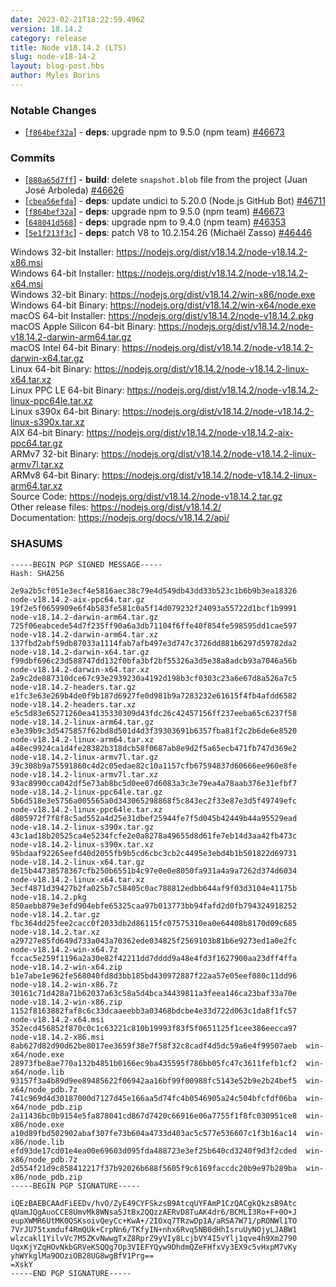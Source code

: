 ```yaml
---
date: 2023-02-21T18:22:59.496Z
version: 18.14.2
category: release
title: Node v18.14.2 (LTS)
slug: node-v18-14-2
layout: blog-post.hbs
author: Myles Borins
---
```


### Notable Changes

- \[[`f864bef32a`](https://github.com/nodejs/node/commit/f864bef32a)] - **deps**: upgrade npm to 9.5.0 (npm team) [#46673](https://github.com/nodejs/node/pull/46673)

### Commits

- \[[`880a65d7ff`](https://github.com/nodejs/node/commit/880a65d7ff)] - **build**: delete `snapshot.blob` file from the project (Juan José Arboleda) [#46626](https://github.com/nodejs/node/pull/46626)
- \[[`cbea56efda`](https://github.com/nodejs/node/commit/cbea56efda)] - **deps**: update undici to 5.20.0 (Node.js GitHub Bot) [#46711](https://github.com/nodejs/node/pull/46711)
- \[[`f864bef32a`](https://github.com/nodejs/node/commit/f864bef32a)] - **deps**: upgrade npm to 9.5.0 (npm team) [#46673](https://github.com/nodejs/node/pull/46673)
- \[[`648041d568`](https://github.com/nodejs/node/commit/648041d568)] - **deps**: upgrade npm to 9.4.0 (npm team) [#46353](https://github.com/nodejs/node/pull/46353)
- \[[`5e1f213f3c`](https://github.com/nodejs/node/commit/5e1f213f3c)] - **deps**: patch V8 to 10.2.154.26 (Michaël Zasso) [#46446](https://github.com/nodejs/node/pull/46446)

Windows 32-bit Installer: https://nodejs.org/dist/v18.14.2/node-v18.14.2-x86.msi \
Windows 64-bit Installer: https://nodejs.org/dist/v18.14.2/node-v18.14.2-x64.msi \
Windows 32-bit Binary: https://nodejs.org/dist/v18.14.2/win-x86/node.exe \
Windows 64-bit Binary: https://nodejs.org/dist/v18.14.2/win-x64/node.exe \
macOS 64-bit Installer: https://nodejs.org/dist/v18.14.2/node-v18.14.2.pkg \
macOS Apple Silicon 64-bit Binary: https://nodejs.org/dist/v18.14.2/node-v18.14.2-darwin-arm64.tar.gz \
macOS Intel 64-bit Binary: https://nodejs.org/dist/v18.14.2/node-v18.14.2-darwin-x64.tar.gz \
Linux 64-bit Binary: https://nodejs.org/dist/v18.14.2/node-v18.14.2-linux-x64.tar.xz \
Linux PPC LE 64-bit Binary: https://nodejs.org/dist/v18.14.2/node-v18.14.2-linux-ppc64le.tar.xz \
Linux s390x 64-bit Binary: https://nodejs.org/dist/v18.14.2/node-v18.14.2-linux-s390x.tar.xz \
AIX 64-bit Binary: https://nodejs.org/dist/v18.14.2/node-v18.14.2-aix-ppc64.tar.gz \
ARMv7 32-bit Binary: https://nodejs.org/dist/v18.14.2/node-v18.14.2-linux-armv7l.tar.xz \
ARMv8 64-bit Binary: https://nodejs.org/dist/v18.14.2/node-v18.14.2-linux-arm64.tar.xz \
Source Code: https://nodejs.org/dist/v18.14.2/node-v18.14.2.tar.gz \
Other release files: https://nodejs.org/dist/v18.14.2/ \
Documentation: https://nodejs.org/docs/v18.14.2/api/

### SHASUMS

```
-----BEGIN PGP SIGNED MESSAGE-----
Hash: SHA256

2e9a2b5cf051e3ecf4e5816aec38c79e4d549db43dd33b523c1b6b9b3ea18326  node-v18.14.2-aix-ppc64.tar.gz
19f2e5f0659909e6f4b583fe581c0a5f14d079232f24093a55722d1bcf1b9991  node-v18.14.2-darwin-arm64.tar.gz
725f06eabcede54d7f235ff90a6a3db71104f6ffe40f854fe598595dd1cae597  node-v18.14.2-darwin-arm64.tar.xz
137fbd2abf59db87033a1114fab7afb497e3d747c3726dd881b6297d59782da2  node-v18.14.2-darwin-x64.tar.gz
f99dbf696c23d588747dd132f0bfa3bf2bf55326a3d5e38a8adcb93a7046a56b  node-v18.14.2-darwin-x64.tar.xz
2a9c2de887310dce67c93e2939230a4192d198b3cf0303c23a6e67d8a526a7c5  node-v18.14.2-headers.tar.gz
e1fc3e63e269b4de0f9b187d6927fe0d981b9a7283232e61615f4fb4afdd6582  node-v18.14.2-headers.tar.xz
e5c5d83e65271260ea4135330309d43fdc26c42457156ff237eeba65c6237f58  node-v18.14.2-linux-arm64.tar.gz
e3e39b9c3d5475857f62bd8d501d4d3f39303691b6357fba81f2c2b6de6e8520  node-v18.14.2-linux-arm64.tar.xz
a48ec9924ca1d4fe28382b318dcb58f0687ab8e9d2f5a65ecb471fb747d369e2  node-v18.14.2-linux-armv7l.tar.gz
39c308b9a75591860c4d2c05edae82c10a1157cfb67594837d60666ee960e8fe  node-v18.14.2-linux-armv7l.tar.xz
93ac8990cca042df5e73ab8bc5d0ee07d6083a3c3e79ea4a78aab376e31efbf7  node-v18.14.2-linux-ppc64le.tar.gz
5b6d518e3e5756a005565a0d343065298868f5c843ec2f33e87e3d5f49749efc  node-v18.14.2-linux-ppc64le.tar.xz
d805972f7f8f8c5ad552a4d25e31dbef25944fe7f5d045b42449b44a95529ead  node-v18.14.2-linux-s390x.tar.gz
43c1ad18b20525ca4e5234fcfe2e0a8278a49655d8d61fe7eb14d3aa42fb473c  node-v18.14.2-linux-s390x.tar.xz
95bdaaf92265eefd40d2055fb9b5cd6cbc3cb2c4495e3ebd4b1b501822d69731  node-v18.14.2-linux-x64.tar.gz
de15b44738578367cfb250b6551b4c97e0e0e8050fa931a4a9a7262d374d6034  node-v18.14.2-linux-x64.tar.xz
3ecf4871d39427b2fa025b7c58405c0ac788812edbb644af9f03d3104e41175b  node-v18.14.2.pkg
850aebb879e3efd904ebfe65325caa97b013773bb94fafd2d0fb794324918252  node-v18.14.2.tar.gz
fbc364dd25fee2cacc0f2033db2d86115fc07575310ea0e64408b8170d09c685  node-v18.14.2.tar.xz
a29727e85fd649d733a043a70362ede034825f2569103b81b6e9273ed1a0e2fc  node-v18.14.2-win-x64.7z
fccac5e259f1196a2a30e82f42211dd7dddd9a48e4fd3f1627900aa23dff4ffa  node-v18.14.2-win-x64.zip
b1e7abe1e962fe568040fd8d3bb185bd430972887f22aa57e05eef080c11dd96  node-v18.14.2-win-x86.7z
30161c71d428a71b62037a63c58a5d4bca34439811a3feea146ca23baf33a70e  node-v18.14.2-win-x86.zip
1152f8163882faf8c6c33dcaaeebb3a03468bdcbe4e33d722d063c1da8f1fc57  node-v18.14.2-x64.msi
352ecd456852f870c0c1c63221c810b19993f83f5f0651125f1cee386eecca97  node-v18.14.2-x86.msi
8ab627d82d90d62be8017ee3659f38e7f58f32c8cadf4d5dc59a6e4f99507aeb  win-x64/node.exe
28973fbe8ae770a132b4851b0166ec9ba435595f786bb05fc47c3611fefb1cf2  win-x64/node.lib
93157f3a4b89d9ee89485622f06942aa16bf99f00988fc5143e52b9e2b24bef5  win-x64/node_pdb.7z
741c969d4d30187000d7127d45e166aa5d74fc4b0546905a24c504bfcfdf06ba  win-x64/node_pdb.zip
2a11436bc0b9154e5fa878041cd867d7420c66916e06a7755f1f8fc030951ce8  win-x86/node.exe
a10d89fbd502902abaf307fe73b604a4733d403ac5c577e536607c1f3b16ac14  win-x86/node.lib
efd93de17cd01e4ea00e69603d095fda488723e3ef25b640cd3240f9d3f2cded  win-x86/node_pdb.7z
2d554f21d9c858412217f37b92026b688f5605f9c6169faccdc20b9e97b289ba  win-x86/node_pdb.zip
-----BEGIN PGP SIGNATURE-----

iQEzBAEBCAAdFiEEDv/hvO/ZyE49CYFSkzsB9AtcqUYFAmP1CzQACgkQkzsB9Atc
qUamJQgAuoCCE8UmvMk8WNsa5JtBx2QQzzAERvD8TuAK4dr6/BCMLI3Ro+F+0O+J
eupXWMR6UtMK0QSKsoivQeyCc+KwA+/2IOxq7TRzwDp1A/aRSA7W71/pRONWl1TO
7VrJU75txmduf4RmQUk+CrpNn6/TKfyIN+nhx6Rvq5NB0dHhIsruUyNOjyLJABW1
wlzcakl1YilvVc7M5ZKvNwwgTxZ8RprZ9yVIy8LcjbVY4I5vYlj1qve4h9Xm2790
UqxKjYZqHOvNkbGRVeK5QQg7Op3VIEFYQyw9DhdmQZeFHfxVy3EX9c5vHxpM7vKy
yhWYkglMa9OOziOB28UG8wgBfV1Prg==
=XskY
-----END PGP SIGNATURE-----

```
